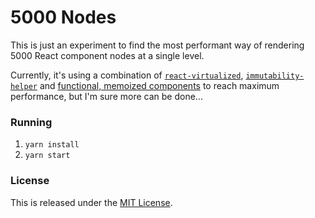 5000 Nodes
==========

This is just an experiment to find the most performant way of rendering 5000 React component nodes at a single level.

Currently, it's using a combination of [`react-virtualized`](https://github.com/bvaughn/react-virtualized),
[`immutability-helper`](https://github.com/kolodny/immutability-helper) and [functional, memoized components](https://reactjs.org/docs/react-api.html#reactmemo)
to reach maximum performance, but I'm sure more can be done...

### Running

1. `yarn install`
1. `yarn start`

### License

This is released under the [MIT License](LICENSE).
